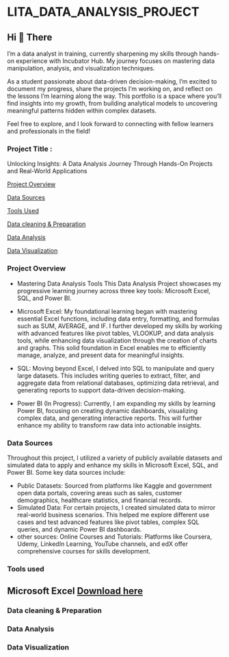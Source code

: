 # LITA_DATA_ANALYSIS_PROJECT

## Hi 👋 There
I’m a data analyst in training, currently sharpening my skills through hands-on experience with Incubator Hub. My journey focuses on mastering data manipulation, analysis, and visualization techniques.

As a student passionate about data-driven decision-making, I’m excited to document my progress, share the projects I’m working on, and reflect on the lessons I’m learning along the way. This portfolio is a space where you’ll find insights into my growth, from building analytical models to uncovering meaningful patterns hidden within complex datasets.

Feel free to explore, and I look forward to connecting with fellow learners and professionals in the field!


### Project Title :

Unlocking Insights: A Data Analysis Journey Through Hands-On Projects and Real-World Applications


[Project Overview](#project-overview)

[Data Sources](#data-sources)

[Tools Used](#tools-used)

[Data cleaning & Preparation](#data-cleaning-&-preparation)

[Data Analysis](#data-analysis)

[Data Visualization](#data-visualization)


### Project Overview
- Mastering Data Analysis Tools
This Data Analysis Project showcases my progressive learning journey across three key tools: Microsoft Excel, SQL, and Power BI.

- Microsoft Excel: My foundational learning began with mastering essential Excel functions, including data entry, formatting, and formulas such as SUM, AVERAGE, and IF. I further developed my skills by working with advanced features like pivot tables, VLOOKUP, and data analysis tools, while enhancing data visualization through the creation of charts and graphs. This solid foundation in Excel enables me to efficiently manage, analyze, and present data for meaningful insights.
- SQL: Moving beyond Excel, I delved into SQL to manipulate and query large datasets. This includes writing queries to extract, filter, and aggregate data from relational databases, optimizing data retrieval, and generating reports to support data-driven decision-making.
- Power BI (In Progress): Currently, I am expanding my skills by learning Power BI, focusing on creating dynamic dashboards, visualizing complex data, and generating interactive reports. This will further enhance my ability to transform raw data into actionable insights.


### Data Sources
Throughout this project, I utilized a variety of publicly available datasets and simulated data to apply and enhance my skills in Microsoft Excel, SQL, and Power BI. Some key data sources include:

- Public Datasets: Sourced from platforms like Kaggle and government open data portals, covering areas such as sales, customer demographics, healthcare statistics, and financial records.
- Simulated Data: For certain projects, I created simulated data to mirror real-world business scenarios. This helped me explore different use cases and test advanced features like pivot tables, complex SQL queries, and dynamic Power BI dashboards.
- other sources: Online Courses and Tutorials: Platforms like Coursera, Udemy, LinkedIn Learning, YouTube channels, and edX offer comprehensive courses for skills development.

### Tools used

Microsoft Excel [Download here](https://www.microsoft.com/en-us/microsoft-365/excel)
- 

### Data cleaning & Preparation 

### Data Analysis 

### Data Visualization
